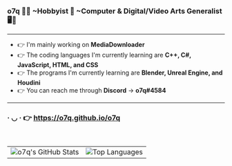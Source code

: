 ### <b>o7q</b> 👋🙂 ~Hobbyist 🧀 ~Computer & Digital/Video Arts Generalist 🖥️🎥
---
- 👉 I'm mainly working on <b>MediaDownloader</b>
- 👉 The coding languages I'm currently learning are <b>C++, C#, JavaScript, HTML, and CSS</b>
- 👉 The programs I'm currently learning are <b>Blender, Unreal Engine, and Houdini</b>
- 👉 You can reach me through <b>Discord</b> → <b>o7q#4584</b>
---

### · ◡ · 👉 https://o7q.github.io/o7q

<br>

|||
|-|-|
| ![o7q's GitHub Stats](https://github-readme-stats.vercel.app/api?username=o7q&theme=dark&show_icons=true&hide=prs) | ![Top Languages](https://github-readme-stats.vercel.app/api/top-langs/?username=o7q&theme=dark) |